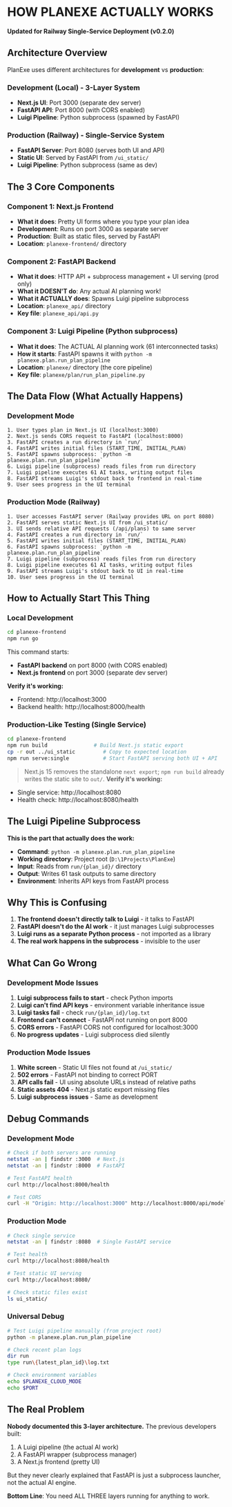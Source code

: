 # HOW PLANEXE ACTUALLY WORKS

**Updated for Railway Single-Service Deployment (v0.2.0)**

## Architecture Overview

PlanExe uses different architectures for **development** vs **production**:

### Development (Local) - 3-Layer System
- **Next.js UI**: Port 3000 (separate dev server)
- **FastAPI API**: Port 8000 (with CORS enabled)
- **Luigi Pipeline**: Python subprocess (spawned by FastAPI)

### Production (Railway) - Single-Service System
- **FastAPI Server**: Port 8080 (serves both UI and API)
- **Static UI**: Served by FastAPI from `/ui_static/`
- **Luigi Pipeline**: Python subprocess (same as dev)

## The 3 Core Components

### Component 1: Next.js Frontend
- **What it does**: Pretty UI forms where you type your plan idea
- **Development**: Runs on port 3000 as separate server
- **Production**: Built as static files, served by FastAPI
- **Location**: `planexe-frontend/` directory

### Component 2: FastAPI Backend
- **What it does**: HTTP API + subprocess management + UI serving (prod only)
- **What it DOESN'T do**: Any actual AI planning work!
- **What it ACTUALLY does**: Spawns Luigi pipeline subprocess
- **Location**: `planexe_api/` directory
- **Key file**: `planexe_api/api.py`

### Component 3: Luigi Pipeline (Python subprocess)
- **What it does**: The ACTUAL AI planning work (61 interconnected tasks)
- **How it starts**: FastAPI spawns it with `python -m planexe.plan.run_plan_pipeline`
- **Location**: `planexe/` directory (the core pipeline)
- **Key file**: `planexe/plan/run_plan_pipeline.py`

## The Data Flow (What Actually Happens)

### Development Mode
```
1. User types plan in Next.js UI (localhost:3000)
2. Next.js sends CORS request to FastAPI (localhost:8000)
3. FastAPI creates a run directory in `run/`
4. FastAPI writes initial files (START_TIME, INITIAL_PLAN)
5. FastAPI spawns subprocess: `python -m planexe.plan.run_plan_pipeline`
6. Luigi pipeline (subprocess) reads files from run directory
7. Luigi pipeline executes 61 AI tasks, writing output files
8. FastAPI streams Luigi's stdout back to frontend in real-time
9. User sees progress in the UI terminal
```

### Production Mode (Railway)
```
1. User accesses FastAPI server (Railway provides URL on port 8080)
2. FastAPI serves static Next.js UI from /ui_static/
3. UI sends relative API requests (/api/plans) to same server
4. FastAPI creates a run directory in `run/`
5. FastAPI writes initial files (START_TIME, INITIAL_PLAN)
6. FastAPI spawns subprocess: `python -m planexe.plan.run_plan_pipeline`
7. Luigi pipeline (subprocess) reads files from run directory
8. Luigi pipeline executes 61 AI tasks, writing output files
9. FastAPI streams Luigi's stdout back to UI in real-time
10. User sees progress in the UI terminal
```

## How to Actually Start This Thing

### Local Development
```bash
cd planexe-frontend
npm run go
```

This command starts:
- **FastAPI backend** on port 8000 (with CORS enabled)
- **Next.js frontend** on port 3000 (separate dev server)

**Verify it's working:**
- Frontend: http://localhost:3000
- Backend health: http://localhost:8000/health

### Production-Like Testing (Single Service)
```bash
cd planexe-frontend
npm run build               # Build Next.js static export
cp -r out ../ui_static         # Copy to expected location
npm run serve:single           # Start FastAPI serving both UI + API
```

> Next.js 15 removes the standalone `next export`; `npm run build` already writes the static site to `out/`.
**Verify it's working:**
- Single service: http://localhost:8080
- Health check: http://localhost:8080/health

## The Luigi Pipeline Subprocess

**This is the part that actually does the work:**

- **Command**: `python -m planexe.plan.run_plan_pipeline`
- **Working directory**: Project root (`D:\1Projects\PlanExe`)
- **Input**: Reads from `run/{plan_id}/` directory
- **Output**: Writes 61 task outputs to same directory
- **Environment**: Inherits API keys from FastAPI process

## Why This is Confusing

1. **The frontend doesn't directly talk to Luigi** - it talks to FastAPI
2. **FastAPI doesn't do the AI work** - it just manages Luigi subprocesses
3. **Luigi runs as a separate Python process** - not imported as a library
4. **The real work happens in the subprocess** - invisible to the user

## What Can Go Wrong

### Development Mode Issues
1. **Luigi subprocess fails to start** - check Python imports
2. **Luigi can't find API keys** - environment variable inheritance issue
3. **Luigi tasks fail** - check `run/{plan_id}/log.txt`
4. **Frontend can't connect** - FastAPI not running on port 8000
5. **CORS errors** - FastAPI CORS not configured for localhost:3000
6. **No progress updates** - Luigi subprocess died silently

### Production Mode Issues
1. **White screen** - Static UI files not found at `/ui_static/`
2. **502 errors** - FastAPI not binding to correct PORT
3. **API calls fail** - UI using absolute URLs instead of relative paths
4. **Static assets 404** - Next.js static export missing files
5. **Luigi subprocess issues** - Same as development

## Debug Commands

### Development Mode
```bash
# Check if both servers are running
netstat -an | findstr :3000  # Next.js
netstat -an | findstr :8000  # FastAPI

# Test FastAPI health
curl http://localhost:8000/health

# Test CORS
curl -H "Origin: http://localhost:3000" http://localhost:8000/api/models
```

### Production Mode
```bash
# Check single service
netstat -an | findstr :8080  # Single FastAPI service

# Test health
curl http://localhost:8080/health

# Test static UI serving
curl http://localhost:8080/

# Check static files exist
ls ui_static/
```

### Universal Debug
```bash
# Test Luigi pipeline manually (from project root)
python -m planexe.plan.run_plan_pipeline

# Check recent plan logs
dir run
type run\{latest_plan_id}\log.txt

# Check environment variables
echo $PLANEXE_CLOUD_MODE
echo $PORT
```

## The Real Problem

**Nobody documented this 3-layer architecture.** The previous developers built:
1. A Luigi pipeline (the actual AI work)
2. A FastAPI wrapper (subprocess manager)
3. A Next.js frontend (pretty UI)

But they never clearly explained that FastAPI is just a subprocess launcher, not the actual AI engine.

**Bottom Line**: You need ALL THREE layers running for anything to work.